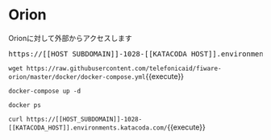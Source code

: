 # Orion

Orionに対して外部からアクセスします

<pre>https://[[HOST_SUBDOMAIN]]-1028-[[KATACODA_HOST]].environments.katacoda.com/</pre>

`wget https://raw.githubusercontent.com/telefonicaid/fiware-orion/master/docker/docker-compose.yml`{{execute}}

`docker-compose up -d`

`docker ps`

`curl https://[[HOST_SUBDOMAIN]]-1028-[[KATACODA_HOST]].environments.katacoda.com/`{{execute}}
